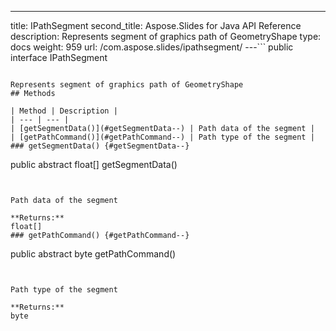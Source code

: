 ---
title: IPathSegment
second_title: Aspose.Slides for Java API Reference
description: Represents segment of graphics path of GeometryShape
type: docs
weight: 959
url: /com.aspose.slides/ipathsegment/
---```
public interface IPathSegment
```

Represents segment of graphics path of GeometryShape
## Methods

| Method | Description |
| --- | --- |
| [getSegmentData()](#getSegmentData--) | Path data of the segment |
| [getPathCommand()](#getPathCommand--) | Path type of the segment |
### getSegmentData() {#getSegmentData--}
```
public abstract float[] getSegmentData()
```


Path data of the segment

**Returns:**
float[]
### getPathCommand() {#getPathCommand--}
```
public abstract byte getPathCommand()
```


Path type of the segment

**Returns:**
byte
